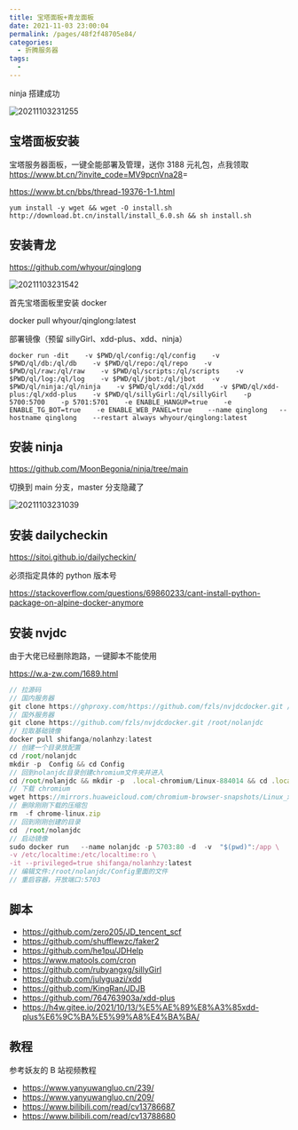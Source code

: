 ```yaml
---
title: 宝塔面板+青龙面板
date: 2021-11-03 23:00:04
permalink: /pages/48f2f48705e84/
categories:
  - 折腾服务器
tags:
  -
---
```


ninja 搭建成功

![20211103231255](https://gcore.jsdelivr.net/gh/wu529778790/image/blog/20211103231255.png)

<!-- more -->

## 宝塔面板安装

宝塔服务器面板，一键全能部署及管理，送你 3188 元礼包，点我领取<https://www.bt.cn/?invite_code=MV9pcnVna28>=

<https://www.bt.cn/bbs/thread-19376-1-1.html>

```shell
yum install -y wget && wget -O install.sh http://download.bt.cn/install/install_6.0.sh && sh install.sh
```

## 安装青龙

<https://github.com/whyour/qinglong>

![20211103231542](https://gcore.jsdelivr.net/gh/wu529778790/image/blog/20211103231542.png)

首先宝塔面板里安装 docker

docker pull whyour/qinglong:latest

部署镜像（预留 sillyGirl、xdd-plus、xdd、ninja）

```shell
docker run -dit    -v $PWD/ql/config:/ql/config    -v $PWD/ql/db:/ql/db    -v $PWD/ql/repo:/ql/repo    -v $PWD/ql/raw:/ql/raw    -v $PWD/ql/scripts:/ql/scripts    -v $PWD/ql/log:/ql/log    -v $PWD/ql/jbot:/ql/jbot    -v $PWD/ql/ninja:/ql/ninja    -v $PWD/ql/xdd:/ql/xdd    -v $PWD/ql/xdd-plus:/ql/xdd-plus    -v $PWD/ql/sillyGirl:/ql/sillyGirl    -p 5700:5700    -p 5701:5701    -e ENABLE_HANGUP=true    -e ENABLE_TG_BOT=true    -e ENABLE_WEB_PANEL=true    --name qinglong   --hostname qinglong    --restart always whyour/qinglong:latest
```

## 安装 ninja

<https://github.com/MoonBegonia/ninja/tree/main>

切换到 main 分支，master 分支隐藏了

![20211103231039](https://gcore.jsdelivr.net/gh/wu529778790/image/blog/20211103231039.png)

## 安装 dailycheckin

<https://sitoi.github.io/dailycheckin/>

必须指定具体的 python 版本号

<https://stackoverflow.com/questions/69860233/cant-install-python-package-on-alpine-docker-anymore>

## 安装 nvjdc

由于大佬已经删除跑路，一键脚本不能使用

<https://w.a-zw.com/1689.html>

```js
// 拉源码
// 国内服务器
git clone https://ghproxy.com/https://github.com/fzls/nvjdcdocker.git /root/nolanjdc
// 国外服务器
git clone https://github.com/fzls/nvjdcdocker.git /root/nolanjdc
// 拉取基础镜像
docker pull shifanga/nolanhzy:latest
// 创建一个目录放配置
cd /root/nolanjdc
mkdir -p  Config && cd Config
// 回到nolanjdc目录创建chromium文件夹并进入
cd /root/nolanjdc && mkdir -p  .local-chromium/Linux-884014 && cd .local-chromium/Linux-884014
// 下载 chromium
wget https://mirrors.huaweicloud.com/chromium-browser-snapshots/Linux_x64/884014/chrome-linux.zip && unzip chrome-linux.zip
// 删除刚刚下载的压缩包
rm  -f chrome-linux.zip
// 回到刚刚创建的目录
cd  /root/nolanjdc
// 启动镜像
sudo docker run   --name nolanjdc -p 5703:80 -d  -v  "$(pwd)":/app \
-v /etc/localtime:/etc/localtime:ro \
-it --privileged=true shifanga/nolanhzy:latest
// 编辑文件:/root/nolanjdc/Config里面的文件
// 重启容器，开放端口:5703
```

## 脚本

- <https://github.com/zero205/JD_tencent_scf>
- <https://github.com/shufflewzc/faker2>
- <https://github.com/he1pu/JDHelp>
- <https://www.matools.com/cron>
- <https://github.com/rubyangxg/sillyGirl>
- <https://github.com/julyguazi/xdd>
- <https://github.com/KingRan/JDJB>
- <https://github.com/764763903a/xdd-plus>
- <https://h4w.gitee.io/2021/10/13/%E5%AE%89%E8%A3%85xdd-plus%E6%9C%BA%E5%99%A8%E4%BA%BA/>

## 教程

参考妖友的 B 站视频教程

- <https://www.yanyuwangluo.cn/239/>
- <https://www.yanyuwangluo.cn/209/>
- <https://www.bilibili.com/read/cv13786687>
- <https://www.bilibili.com/read/cv13788680>
